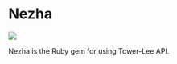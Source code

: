 # Nezha

![](http://pic9.nipic.com/20100907/5451216_120846003109_2.jpg)

Nezha is the Ruby gem for using Tower-Lee API.
